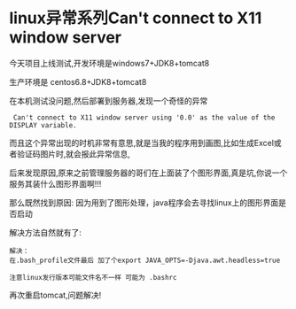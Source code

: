 #  linux异常系列Can't connect to X11 window server


今天项目上线测试,开发环境是windows7+JDK8+tomcat8

生产环境是 centos6.8+JDK8+tomcat8

在本机测试没问题,然后部署到服务器,发现一个奇怪的异常

```
 Can't connect to X11 window server using '0.0' as the value of the DISPLAY variable.
```

而且这个异常出现的时机非常有意思,就是当我的程序用到画图,比如生成Excel或者验证码图片时,就会报此异常信息,

后来发现原因,原来之前管理服务器的哥们在上面装了个图形界面,真是坑,你说一个服务其装什么图形界面啊!!!

那么既然找到原因: 因为用到了图形处理，java程序会去寻找linux上的图形界面是否启动

解决方法自然就有了:

```
解决：
在.bash_profile文件最后 加了个export JAVA_OPTS=-Djava.awt.headless=true

注意linux发行版本可能文件名不一样 可能为 .bashrc
```
再次重启tomcat,问题解决!
















